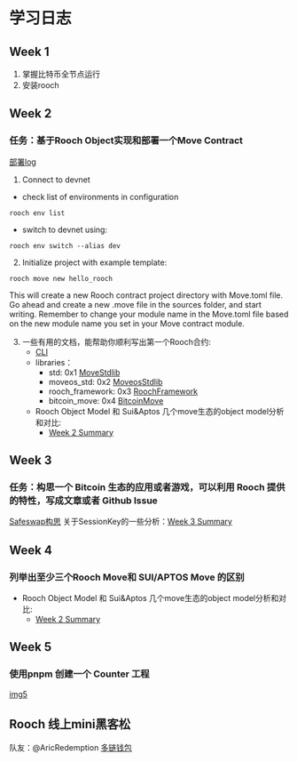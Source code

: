# 学习日志

## Week 1
1. 掌握比特币全节点运行
2. 安装rooch

## Week 2 
### 任务：基于Rooch Object实现和部署一个Move Contract
[部署log](./task2/publish_log.md)

1. Connect to devnet
- check list of environments in configuration
```
rooch env list
```
- switch to devnet using:
```
rooch env switch --alias dev
```
2. Initialize project with example template:
```
rooch move new hello_rooch
```
This will create a new Rooch contract project directory with Move.toml file.
Go ahead and create a new .move file in the sources folder, and start writing. 
Remember to change your module name in the Move.toml file based on the new module name you set in your Move contract module. 

3. 一些有用的文档，能帮助你顺利写出第一个Rooch合约:
    - [CLI](https://rooch.network/build/reference/rooch-cli)
    - libraries：
        - std: 0x1 [MoveStdlib](https://github.com/rooch-network/rooch/blob/main/frameworks/move-stdlib/doc)
        - moveos_std: 0x2 [MoveosStdlib](https://github.com/rooch-network/rooch/blob/main/frameworks/moveos-stdlib/doc)
        - rooch_framework: 0x3 [RoochFramework](https://github.com/rooch-network/rooch/blob/main/frameworks/rooch-framework/doc)
        - bitcoin_move: 0x4 [BitcoinMove](https://github.com/rooch-network/rooch/blob/main/frameworks/bitcoin-move/doc)
    - Rooch Object Model 和 Sui&Aptos 几个move生态的object model分析和对比:
        - [Week 2 Summary](./summary.md)
        

## Week 3
### 任务：构思一个 Bitcoin 生态的应用或者游戏，可以利用 Rooch 提供的特性，写成文章或者 Github Issue
[Safeswap构思](./task3/safeswap.md)
关于SessionKey的一些分析：[Week 3 Summary](./summary.md)

## Week 4
### 列举出至少三个Rooch Move和 SUI/APTOS Move 的区别
- Rooch Object Model 和 Sui&Aptos 几个move生态的object model分析和对比:
    - [Week 2 Summary](./summary.md)

## Week 5
### 使用pnpm 创建一个 Counter 工程
[img5](./img/task5.png)

## Rooch 线上mini黑客松
队友：@AricRedemption
[多链钱包](https://github.com/SurgeSafeTeam/surge-wallet)